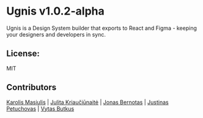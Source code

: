 # Ugnis v1.0.2-alpha

Ugnis is a Design System builder that exports to React and Figma - keeping your designers and developers in sync.

## License:

MIT

## Contributors

[Karolis Masiulis](https://www.github.com/masiulis) | [Julita Kriaučiūnaitė](https://github.com/JulitorK) | [Jonas Bernotas](https://github.com/Djonix) | [Justinas Petuchovas](https://github.com/jpetuchovas) | [Vytas Butkus](http://vytasbutkus.com/)

